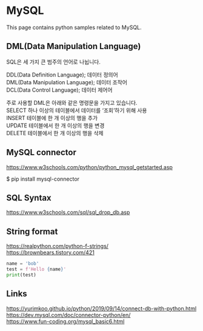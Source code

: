 # MySQL

This page contains python samples related to MySQL.

## DML(Data Manipulation Language)

SQL은 세 가지 큰 범주의 언어로 나뉩니다.  
  
DDL(Data Definition Language); 데이터 정의어  
DML(Data Manipulation Language); 데이터 조작어   
DCL(Data Control Language); 데이터 제어어  

주로 사용할 DML은 아래와 같은 명령문을 가지고 있습니다.  
SELECT	하나 이상의 테이블에서 데이터를 ‘조회’하기 위해 사용  
INSERT	테이블에 한 개 이상의 행을 추가  
UPDATE	테이블에서 한 개 이상의 행을 변경  
DELETE	테이블에서 한 개 이상의 행을 삭제  


## MySQL connector

https://www.w3schools.com/python/python_mysql_getstarted.asp  

$ pip install mysql-connector  


## SQL Syntax

https://www.w3schools.com/sql/sql_drop_db.asp


## String format

https://realpython.com/python-f-strings/   
https://brownbears.tistory.com/421   

```python
name = 'bob'
test = f'Hello {name}'
print(test)
```

## Links

https://yurimkoo.github.io/python/2019/09/14/connect-db-with-python.html  
https://dev.mysql.com/doc/connector-python/en/  
https://www.fun-coding.org/mysql_basic6.html  

